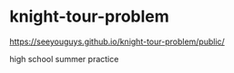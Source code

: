 # knight-tour-problem
https://seeyouguys.github.io/knight-tour-problem/public/


high school summer practice
